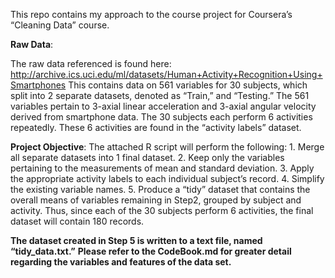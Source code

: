 This repo contains my approach to the course project for Coursera’s “Cleaning Data” course.

**Raw Data**:

The raw data referenced is found here:
http://archive.ics.uci.edu/ml/datasets/Human+Activity+Recognition+Using+Smartphones 
This contains data on 561 variables for 30 subjects, which split into 2 separate datasets, denoted as “Train,” and “Testing.” The 561 variables pertain to 3-axial linear acceleration and 3-axial angular velocity derived from smartphone data. The 30 subjects each perform 6 activities repeatedly. These 6 activities are found in the “activity labels” dataset. 

**Project Objective**:
The attached R script will perform the following:
    1. Merge all separate datasets into 1 final dataset.
    2. Keep only the variables pertaining to the measurements of mean and standard deviation.
    3. Apply the appropriate activity labels to each individual subject’s record.
    4. Simplify the existing variable names.
    5. Produce a “tidy” dataset that contains the overall means of variables remaining in Step2, grouped by subject and activity. Thus, since each of the 30 subjects perform 6 activities, the final dataset will contain 180 records.
    
    
**The dataset created in Step 5 is written to a text file, named “tidy_data.txt.”**
**Please refer to the CodeBook.md for greater detail regarding the variables and features of the data set.**


